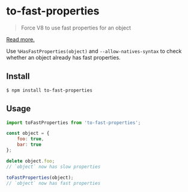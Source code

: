 # to-fast-properties

> Force V8 to use fast properties for an object

[Read more.](https://stackoverflow.com/questions/24987896/)

Use `%HasFastProperties(object)` and `--allow-natives-syntax` to check whether an object already has fast properties.

## Install

```
$ npm install to-fast-properties
```

## Usage

```js
import toFastProperties from 'to-fast-properties';

const object = {
	foo: true,
	bar: true
};

delete object.foo;
// `object` now has slow properties

toFastProperties(object);
// `object` now has fast properties
```

